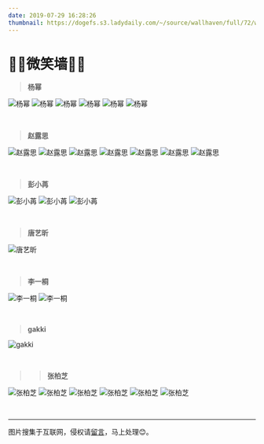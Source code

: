 ```yaml
---
date: 2019-07-29 16:28:26
thumbnail: https://dogefs.s3.ladydaily.com/~/source/wallhaven/full/72/wallhaven-72yzje.jpg?w=2560&h=1440&fmt=webp
---
```

# 🎈🎈微笑墙🎈🎈


> **杨幂**
<div class="justified-gallery">

![杨幂](https://pic.rmb.bdstatic.com/bjh/events/a7c0b8f0f7e883067f568a11d27ca365.jpeg)
![杨幂](https://pic.rmb.bdstatic.com/bjh/events/504ef727381b4ae8f8d74bc292079f1b.jpeg)
![杨幂](https://pic.rmb.bdstatic.com/bjh/events/504ef727381b4ae8f8d74bc292079f1b.jpeg)
![杨幂](https://pic.rmb.bdstatic.com/bjh/events/453d682003246bf37a8011473ca8d247.jpeg)
![杨幂](https://pic.rmb.bdstatic.com/bjh/events/1ad9e3ccf7103b656363b8f69e8957e3.jpeg)
![杨幂](https://pic.rmb.bdstatic.com/bjh/events/c66661ec008e6c7ed1f9f42c686f3b9a.jpeg)
</div>

<br>

> **赵露思**
<div class="justified-gallery">

![赵露思](https://safe-img.xhscdn.com/bw1/9b788ebe-9c2c-4c72-9313-a524c6411e09?imageView2/2/w/1080/format/jpg)
![赵露思](https://safe-img.xhscdn.com/bw1/bd61f5ed-cd7a-4e8b-bbed-1ccd61affc1f?imageView2/2/w/1080/format/jpg)
![赵露思](https://nimg.ws.126.net/?url=http%3A%2F%2Fdingyue.ws.126.net%2F2022%2F0819%2F9910621cj00rgu8sa001mc000hs00qoc.jpg&thumbnail=660x2147483647&quality=80&type=jpg)
![赵露思](https://nimg.ws.126.net/?url=http%3A%2F%2Fdingyue.ws.126.net%2F2022%2F0819%2Fc45abee6j00rgu8sa001ic000hs00u7c.jpg&thumbnail=660x2147483647&quality=80&type=jpg)
![赵露思](https://nimg.ws.126.net/?url=http%3A%2F%2Fdingyue.ws.126.net%2F2022%2F0819%2F4c09dd3cj00rgu8sb0026c000hs012jc.jpg&thumbnail=660x2147483647&quality=80&type=jpg)
![赵露思](https://wx4.sinaimg.cn/mw690/006aCKOzgy1h7wz2hech6j32c0340qv8.jpg)
![赵露思](https://video.weibo.com/media/play?livephoto=https%3A%2F%2Fus.sinaimg.cn%2F000YNGb4gx080i8Yj6uY0f0f0100qys10k01.mov)
</div>

<br>


> **彭小苒**
<div class="justified-gallery">

![彭小苒](https://cdn.jsdelivr.net/gh/removeif/blog_image/img/2020/20201030171213.png)
![彭小苒](https://cdn.jsdelivr.net/gh/removeif/blog_image/img/2020/20201030171254.png)
![彭小苒](https://cdn.jsdelivr.net/gh/removeif/blog_image/img/2020/20201030171333.png)
</div>

<br>

> **唐艺昕**
<div class="justified-gallery">

![唐艺昕](https://cdn.jsdelivr.net/gh/removeif/blog_image/img/2020/20201030171425.png)
</div>


<br>

> **李一桐**
<div class="justified-gallery">

![李一桐](https://cdn.jsdelivr.net/gh/removeif/blog_image/img/2020/20201030171645.png)
![李一桐](https://cdn.jsdelivr.net/gh/removeif/blog_image/img/2020/20201030171729.png)
</div>

<br>

> **gakki**
<div class="justified-gallery">

![gakki](https://cdn.jsdelivr.net/gh/removeif/blog_image/img/2020/20201030171851.png)
</div>

<br>

> > **张柏芝**
<div class="justified-gallery">

![张柏芝](https://82cjg.com/upload/image/20200807/1596815568303045.jpg)
![张柏芝](https://82cjg.com/upload/image/20200807/1596815568485589.jpg)
![张柏芝](https://82cjg.com/upload/image/20200807/1596815568240633.jpg)
![张柏芝](https://82cjg.com/upload/image/20200807/1596815568691888.jpg)
![张柏芝](https://82cjg.com/upload/image/20200807/1596815569597664.jpg)
![张柏芝](https://82cjg.com/upload/image/20200807/1596815569554510.jpg)
</div>

<br>

---
图片搜集于互联网，侵权请[留言](https://sunsgneayo.github.io/message/)，马上处理😊。
